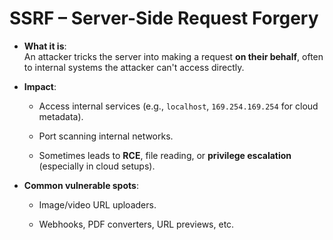# SSRF – Server-Side Request Forgery

- **What it is**:  
    An attacker tricks the server into making a request **on their behalf**, often to internal systems the attacker can't access directly.
    
- **Impact**:
    
    - Access internal services (e.g., `localhost`, `169.254.169.254` for cloud metadata).
        
    - Port scanning internal networks.
        
    - Sometimes leads to **RCE**, file reading, or **privilege escalation** (especially in cloud setups).
        
- **Common vulnerable spots**:
    
    - Image/video URL uploaders.
        
    - Webhooks, PDF converters, URL previews, etc.
